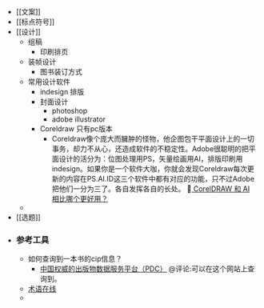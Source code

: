 - [[文案]]
- [[标点符号]]
- [[设计]]
    - 组稿
        - 印刷排页
    - 装帧设计
        - 图书装订方式
    - 常用设计软件
        - indesign 排版
        - 封面设计
            - photoshop
            - adobe illustrator
        - Coreldraw 只有pc版本
            - Coreldraw像个庞大而臃肿的怪物，他企图包干平面设计上的一切事务，却力不从心，还造成软件的不稳定性。Adobe很聪明的把平面设计的活分为：位图处理用PS，矢量绘画用AI，排版印刷用indesign。如果你是一个软件大咖，你就会发现Coreldraw每次更新的内容在PS.AI.ID这三个软件中都有对应的功能，只不过Adobe把他们一分为三了。各自发挥各自的长处。 🦩[ CorelDRAW 和 AI 相比哪个更好用？](https://www.zhihu.com/question/20279352/answer/552852607)
    - 
- [[选题]]
- ### 参考工具
    - 如何查询到一本书的cip信息？
        - [中国权威的出版物数据服务平台（PDC）](https://pdc.capub.cn/) @评论:可以在这个网站上查询到。
    - [术语在线](https://www.termonline.cn/index)
    - 
